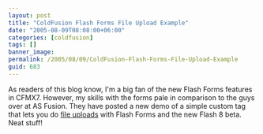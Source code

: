 ```yaml
---
layout: post
title: "ColdFusion Flash Forms File Upload Example"
date: "2005-08-09T08:08:00+06:00"
categories: [coldfusion]
tags: []
banner_image: 
permalink: /2005/08/09/ColdFusion-Flash-Forms-File-Upload-Example
guid: 683
---
```


As readers of this blog know, I'm a big fan of the new Flash Forms features in CFMX7. However, my skills with the forms pale in comparison to the guys over at AS Fusion. They have posted a new demo of a simple custom tag that lets you do <a href="http://www.asfusion.com/blog/entry/file-upload-with-coldfusion-flash-forms">file uploads</a> with Flash Forms and the new Flash 8 beta. Neat stuff!